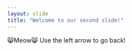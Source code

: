 ```yaml
---
layout: slide
title: "Welcome to our second slide!"
---
```

:smile_cat:Meow:smile_cat:
Use the left arrow to go back!

